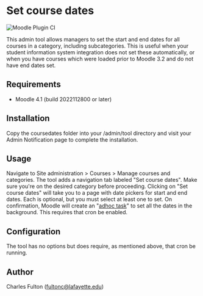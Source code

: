 
Set course dates
==========================

![Moodle Plugin CI](https://github.com/LafColITS/moodle-tool_coursedates/workflows/Moodle%20Plugin%20CI/badge.svg)

This admin tool allows managers to set the start and end dates for all courses in a category, including subcategories. This is useful when your student information system integration does not set these automatically, or when you have courses which were loaded prior to Moodle 3.2 and do not have end dates set.

Requirements
------------
- Moodle 4.1 (build 2022112800 or later)

Installation
------------
Copy the coursedates folder into your /admin/tool directory and visit your Admin Notification page to complete the installation.

Usage
-----
Navigate to Site administration > Courses > Manage courses and categories. The tool adds a navigation tab labeled "Set course dates".  Make sure you're on the desired category before proceeding. Clicking on "Set course dates" will take you to a page with date pickers for start and end dates. Each is optional, but you must select at least one to set. On confirmation, Moodle will create an "[adhoc task](https://docs.moodle.org/dev/Task_API#Adhoc_tasks)" to set all the dates in the background. This requires that cron be enabled.

Configuration
-------------
The tool has no options but does require, as mentioned above, that cron be running.

Author
------
Charles Fulton (fultonc@lafayette.edu)
